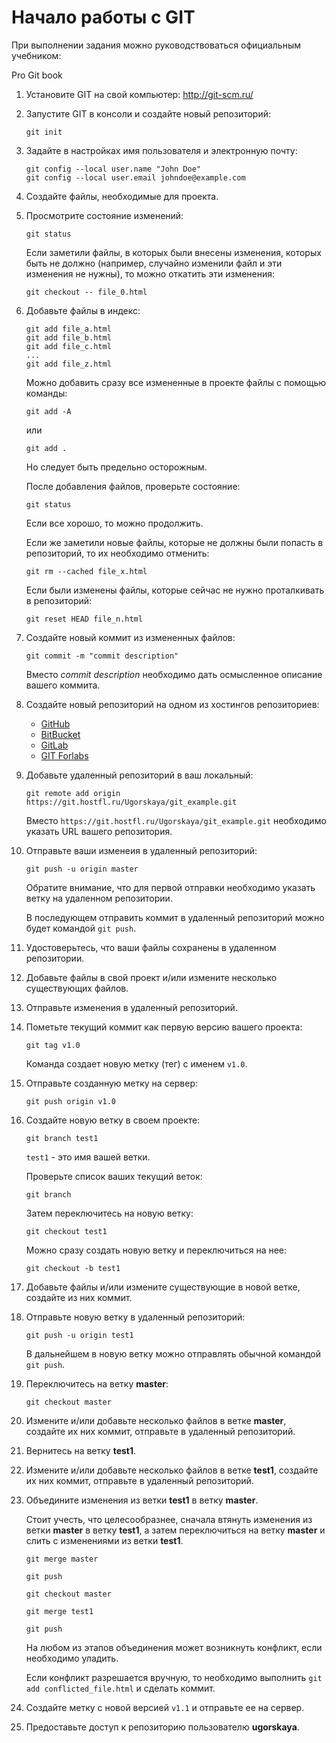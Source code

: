 # Начало работы с GIT
При выполнении задания можно руководствоваться официальным учебником:

Pro Git book

1. Установите GIT на свой компьютер: http://git-scm.ru/

2. Запустите GIT в консоли и создайте новый репозиторий:
    ```
    git init
    ```  
3. Задайте в настройках имя пользователя и электронную почту:
    ```
    git config --local user.name "John Doe"
    git config --local user.email johndoe@example.com
    ```

4. Создайте файлы, необходимые для проекта.

5. Просмотрите состояние изменений:
    ```
    git status
    ```

    Если заметили файлы, в которых были внесены изменения, которых быть не должно (например, случайно изменили файл и эти изменения не нужны), то можно откатить эти изменения:

    ```
    git checkout -- file_0.html
    ```

6. Добавьте файлы в индекс:
    ```
    git add file_a.html
    git add file_b.html
    git add file_c.html
    ...
    git add file_z.html
    ```

    Можно добавить сразу все измененные в проекте файлы с помощью команды:
    ```
    git add -A
    ```
    или
    ```
    git add .
    ``` 

    Но следует быть предельно осторожным.

    После добавления файлов, проверьте состояние:

    ```
    git status
    ```

    Если все хорошо, то можно продолжить.

    Если же заметили новые файлы, которые не должны были попасть в репозиторий, то их необходимо отменить:

    ```
    git rm --cached file_x.html
    ```

    Если были изменены файлы, которые сейчас не нужно проталкивать в репозиторий:

    ```
    git reset HEAD file_n.html
    ```


7. Создайте новый коммит из измененных файлов:
    ```
    git commit -m "commit description"
    ```

    Вместо *commit description* необходимо дать осмысленное описание вашего коммита.


8. Создайте новый репозиторий на одном из хостингов репозиториев:

    - [GitHub](https://github.com/)
    - [BitBucket](https://bitbucket.org/)
    - [GitLab](https://gitlab.com/)
    - [GIT Forlabs](https://git.hostfl.ru/)

9. Добавьте удаленный репозиторий в ваш локальный:

    ```
    git remote add origin https://git.hostfl.ru/Ugorskaya/git_example.git
    ```

    Вместо `https://git.hostfl.ru/Ugorskaya/git_example.git` необходимо указать URL вашего репозитория.

10. Отправьте ваши изменеия в удаленный репозиторий:

    ```
    git push -u origin master
    ```

    Обратите внимание, что для первой отправки необходимо указать ветку на удаленном репозитории.

    В последующем отправить коммит в удаленный репозиторий можно будет командой `git push`.

11. Удостоверьтесь, что ваши файлы сохранены в удаленном репозитории.

12. Добавьте файлы в свой проект и/или измените несколько существующих файлов.

13. Отправьте изменения в удаленный репозиторий.

14. Пометьте текущий коммит как первую версию вашего проекта:

    ```
    git tag v1.0
    ```

    Команда создает новую метку (тег) с именем `v1.0`.

15. Отправьте созданную метку на сервер:

    ```
    git push origin v1.0
    ```

16. Создайте новую ветку в своем проекте:

    ```
    git branch test1
    ```

    `test1` - это имя вашей ветки.


    Проверьте список ваших текущий веток:

    ```
    git branch
    ```

    Затем переключитесь на новую ветку:

    ```
    git checkout test1
    ```

    Можно сразу создать новую ветку и переключиться на нее:

    ```
    git checkout -b test1
    ```

17. Добавьте файлы и/или измените существующие в новой ветке, создайте из них коммит.

18. Отправьте новую ветку в удаленный репозиторий:

    ```
    git push -u origin test1
    ```

    В дальнейшем в новую ветку можно отправлять обычной командой `git push`.

19. Переключитесь на ветку **master**:

    ```
    git checkout master
    ```

20. Измените и/или добавьте несколько файлов в ветке **master**, создайте их них коммит, отправьте в удаленный репозиторий.

21. Вернитесь на ветку **test1**.

22. Измените и/или добавьте несколько файлов в ветке **test1**, создайте их них коммит, отправьте в удаленный репозиторий.

23. Объедините изменения из ветки **test1** в ветку **master**.

    Стоит учесть, что целесообразнее, сначала втянуть изменения из ветки **master** в ветку **test1**, а затем переключиться на ветку **master** и слить с изменениями из ветки **test1**.

    ```
    git merge master

    git push

    git checkout master

    git merge test1

    git push
    ```

    На любом из этапов объединения может возникнуть конфликт, если необходимо уладить.

    Если конфликт разрешается вручную, то необходимо выполнить `git add conflicted_file.html` и сделать коммит.

24. Создайте метку с новой версией `v1.1` и отправьте ее на сервер.

25. Предоставьте доступ к репозиторию пользователю **ugorskaya**.
